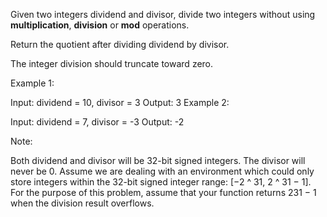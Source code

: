 Given two integers dividend and divisor, divide two integers without using **multiplication**, **division** or **mod** operations.

Return the quotient after dividing dividend by divisor.

The integer division should truncate toward zero.

Example 1:

Input: dividend = 10, divisor = 3
Output: 3
Example 2:

Input: dividend = 7, divisor = -3
Output: -2

Note:

Both dividend and divisor will be 32-bit signed integers.
The divisor will never be 0.
Assume we are dealing with an environment which could only store integers within the 32-bit signed integer range: [−2 ^ 31,  2 ^ 31 − 1]. For the purpose of this problem, assume that your function returns 231 − 1 when the division result overflows.

